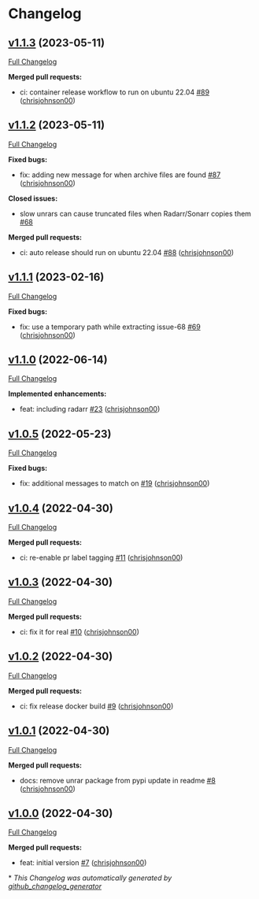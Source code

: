 # Changelog

## [v1.1.3](https://github.com/chrisjohnson00/unrarifyrar/tree/v1.1.3) (2023-05-11)

[Full Changelog](https://github.com/chrisjohnson00/unrarifyrar/compare/v1.1.2...v1.1.3)

**Merged pull requests:**

- ci: container release workflow to run on ubuntu 22.04 [\#89](https://github.com/chrisjohnson00/unrarifyrar/pull/89) ([chrisjohnson00](https://github.com/chrisjohnson00))

## [v1.1.2](https://github.com/chrisjohnson00/unrarifyrar/tree/v1.1.2) (2023-05-11)

[Full Changelog](https://github.com/chrisjohnson00/unrarifyrar/compare/v1.1.1...v1.1.2)

**Fixed bugs:**

- fix: adding new message for when archive files are found [\#87](https://github.com/chrisjohnson00/unrarifyrar/pull/87) ([chrisjohnson00](https://github.com/chrisjohnson00))

**Closed issues:**

- slow unrars can cause truncated files when Radarr/Sonarr copies them [\#68](https://github.com/chrisjohnson00/unrarifyrar/issues/68)

**Merged pull requests:**

- ci: auto release should run on ubuntu 22.04 [\#88](https://github.com/chrisjohnson00/unrarifyrar/pull/88) ([chrisjohnson00](https://github.com/chrisjohnson00))

## [v1.1.1](https://github.com/chrisjohnson00/unrarifyrar/tree/v1.1.1) (2023-02-16)

[Full Changelog](https://github.com/chrisjohnson00/unrarifyrar/compare/v1.1.0...v1.1.1)

**Fixed bugs:**

- fix: use a temporary path while extracting issue-68 [\#69](https://github.com/chrisjohnson00/unrarifyrar/pull/69) ([chrisjohnson00](https://github.com/chrisjohnson00))

## [v1.1.0](https://github.com/chrisjohnson00/unrarifyrar/tree/v1.1.0) (2022-06-14)

[Full Changelog](https://github.com/chrisjohnson00/unrarifyrar/compare/v1.0.5...v1.1.0)

**Implemented enhancements:**

- feat: including radarr [\#23](https://github.com/chrisjohnson00/unrarifyrar/pull/23) ([chrisjohnson00](https://github.com/chrisjohnson00))

## [v1.0.5](https://github.com/chrisjohnson00/unrarifyrar/tree/v1.0.5) (2022-05-23)

[Full Changelog](https://github.com/chrisjohnson00/unrarifyrar/compare/v1.0.4...v1.0.5)

**Fixed bugs:**

- fix: additional messages to match on [\#19](https://github.com/chrisjohnson00/unrarifyrar/pull/19) ([chrisjohnson00](https://github.com/chrisjohnson00))

## [v1.0.4](https://github.com/chrisjohnson00/unrarifyrar/tree/v1.0.4) (2022-04-30)

[Full Changelog](https://github.com/chrisjohnson00/unrarifyrar/compare/v1.0.3...v1.0.4)

**Merged pull requests:**

- ci: re-enable pr label tagging [\#11](https://github.com/chrisjohnson00/unrarifyrar/pull/11) ([chrisjohnson00](https://github.com/chrisjohnson00))

## [v1.0.3](https://github.com/chrisjohnson00/unrarifyrar/tree/v1.0.3) (2022-04-30)

[Full Changelog](https://github.com/chrisjohnson00/unrarifyrar/compare/v1.0.2...v1.0.3)

**Merged pull requests:**

- ci: fix it for real [\#10](https://github.com/chrisjohnson00/unrarifyrar/pull/10) ([chrisjohnson00](https://github.com/chrisjohnson00))

## [v1.0.2](https://github.com/chrisjohnson00/unrarifyrar/tree/v1.0.2) (2022-04-30)

[Full Changelog](https://github.com/chrisjohnson00/unrarifyrar/compare/v1.0.1...v1.0.2)

**Merged pull requests:**

- ci: fix release docker build [\#9](https://github.com/chrisjohnson00/unrarifyrar/pull/9) ([chrisjohnson00](https://github.com/chrisjohnson00))

## [v1.0.1](https://github.com/chrisjohnson00/unrarifyrar/tree/v1.0.1) (2022-04-30)

[Full Changelog](https://github.com/chrisjohnson00/unrarifyrar/compare/v1.0.0...v1.0.1)

**Merged pull requests:**

- docs: remove unrar package from pypi update in readme [\#8](https://github.com/chrisjohnson00/unrarifyrar/pull/8) ([chrisjohnson00](https://github.com/chrisjohnson00))

## [v1.0.0](https://github.com/chrisjohnson00/unrarifyrar/tree/v1.0.0) (2022-04-30)

[Full Changelog](https://github.com/chrisjohnson00/unrarifyrar/compare/d7710054bdd9deebcc3561ba7baf1862ffc679e5...v1.0.0)

**Merged pull requests:**

- feat: initial version [\#7](https://github.com/chrisjohnson00/unrarifyrar/pull/7) ([chrisjohnson00](https://github.com/chrisjohnson00))



\* *This Changelog was automatically generated by [github_changelog_generator](https://github.com/github-changelog-generator/github-changelog-generator)*
